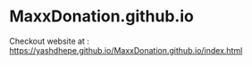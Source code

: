 # MaxxDonation.github.io

Checkout website at : https://yashdhepe.github.io/MaxxDonation.github.io/index.html
